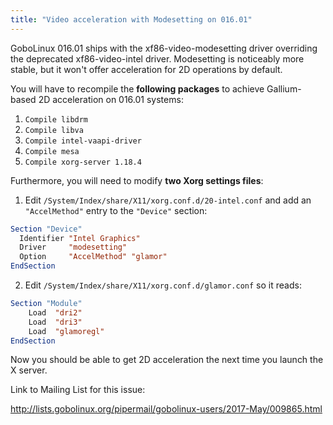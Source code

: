 ```yaml
---
title: "Video acceleration with Modesetting on 016.01"
---
```


GoboLinux 016.01 ships with the xf86-video-modesetting driver overriding the deprecated xf86-video-intel driver. Modesetting is noticeably more stable, but it won't offer acceleration for 2D operations by default.

You will have to recompile the **following packages** to achieve Gallium-based 2D acceleration on 016.01 systems:

1. `Compile libdrm`
2. `Compile libva`
3. `Compile intel-vaapi-driver`
4. `Compile mesa`
5. `Compile xorg-server 1.18.4`

Furthermore, you will need to modify **two Xorg settings files**:

1. Edit `/System/Index/share/X11/xorg.conf.d/20-intel.conf` and add an `"AccelMethod"` entry to the `"Device"` section:
```xorg
Section "Device"
  Identifier "Intel Graphics"
  Driver     "modesetting"
  Option     "AccelMethod" "glamor"
EndSection
```

2. Edit `/System/Index/share/X11/xorg.conf.d/glamor.conf` so it reads:
```xorg
Section "Module"
    Load  "dri2"
    Load  "dri3"
    Load  "glamoregl"
EndSection
```

Now you should be able to get 2D acceleration the next time you launch the X server.

Link to Mailing List for this issue:

  http://lists.gobolinux.org/pipermail/gobolinux-users/2017-May/009865.html